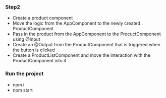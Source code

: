 ### Step2

 - Create a product component
  - Move the logic from the AppComponent to the newly created ProductComponent
  - Pass in the product from the AppComponent to the ProcuctComponent using @Input
  - Create an @Output from the ProductComponent that is triggered when the button is clicked
  - Create a ProductListComponent and move the interaction with the ProductComponent into it

### Run the project
 - npm i
 - npm start
